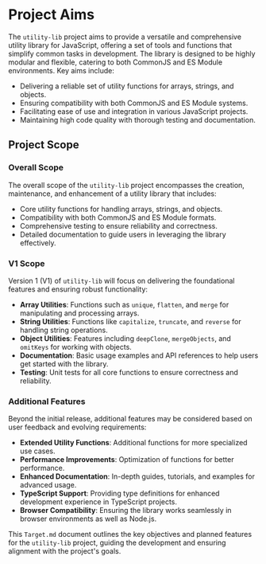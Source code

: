 # Project Aims

The `utility-lib` project aims to provide a versatile and comprehensive utility library for JavaScript, offering a set of tools and functions that simplify common tasks in development. The library is designed to be highly modular and flexible, catering to both CommonJS and ES Module environments. Key aims include:

- Delivering a reliable set of utility functions for arrays, strings, and objects.
- Ensuring compatibility with both CommonJS and ES Module systems.
- Facilitating ease of use and integration in various JavaScript projects.
- Maintaining high code quality with thorough testing and documentation.

## Project Scope

### Overall Scope

The overall scope of the `utility-lib` project encompasses the creation, maintenance, and enhancement of a utility library that includes:

- Core utility functions for handling arrays, strings, and objects.
- Compatibility with both CommonJS and ES Module formats.
- Comprehensive testing to ensure reliability and correctness.
- Detailed documentation to guide users in leveraging the library effectively.

### V1 Scope

Version 1 (V1) of `utility-lib` will focus on delivering the foundational features and ensuring robust functionality:

- **Array Utilities**: Functions such as `unique`, `flatten`, and `merge` for manipulating and processing arrays.
- **String Utilities**: Functions like `capitalize`, `truncate`, and `reverse` for handling string operations.
- **Object Utilities**: Features including `deepClone`, `mergeObjects`, and `omitKeys` for working with objects.
- **Documentation**: Basic usage examples and API references to help users get started with the library.
- **Testing**: Unit tests for all core functions to ensure correctness and reliability.

### Additional Features

Beyond the initial release, additional features may be considered based on user feedback and evolving requirements:

- **Extended Utility Functions**: Additional functions for more specialized use cases.
- **Performance Improvements**: Optimization of functions for better performance.
- **Enhanced Documentation**: In-depth guides, tutorials, and examples for advanced usage.
- **TypeScript Support**: Providing type definitions for enhanced development experience in TypeScript projects.
- **Browser Compatibility**: Ensuring the library works seamlessly in browser environments as well as Node.js.

This `Target.md` document outlines the key objectives and planned features for the `utility-lib` project, guiding the development and ensuring alignment with the project's goals.
